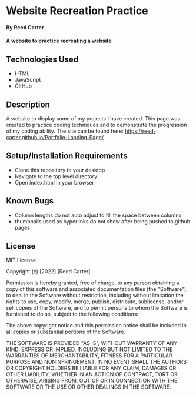 # Website Recreation Practice

#### By Reed Carter

#### A website to practice recreating a website 

## Technologies Used

* HTML
* JavaScript
* GitHub

## Description

A website to display some of my projects I have created. This page was created to practice coding techniques and to demonstrate the progression of my coding ability. The site can be found here: https://reed-carter.github.io/Portfolio-Landing-Page/

## Setup/Installation Requirements

* Clone this repository to your desktop
* Navigate to the top level directory
* Open index.html in your browser

## Known Bugs

* Column lengths do not auto adjust to fill the space between columns
* thumbnails used as hyperlinks do not show after being pushed to github pages
## License

MIT License

Copyright (c) [2022] [Reed Carter]

Permission is hereby granted, free of charge, to any person obtaining a copy
of this software and associated documentation files (the "Software"), to deal
in the Software without restriction, including without limitation the rights
to use, copy, modify, merge, publish, distribute, sublicense, and/or sell
copies of the Software, and to permit persons to whom the Software is
furnished to do so, subject to the following conditions:

The above copyright notice and this permission notice shall be included in all
copies or substantial portions of the Software.

THE SOFTWARE IS PROVIDED "AS IS", WITHOUT WARRANTY OF ANY KIND, EXPRESS OR
IMPLIED, INCLUDING BUT NOT LIMITED TO THE WARRANTIES OF MERCHANTABILITY,
FITNESS FOR A PARTICULAR PURPOSE AND NONINFRINGEMENT. IN NO EVENT SHALL THE
AUTHORS OR COPYRIGHT HOLDERS BE LIABLE FOR ANY CLAIM, DAMAGES OR OTHER
LIABILITY, WHETHER IN AN ACTION OF CONTRACT, TORT OR OTHERWISE, ARISING FROM,
OUT OF OR IN CONNECTION WITH THE SOFTWARE OR THE USE OR OTHER DEALINGS IN THE
SOFTWARE.